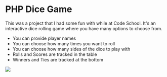 <body>
<h1>PHP Dice Game</h1>
<p>This was a project that I had some fun with while at Code School. It's an interactive dice rolling game where you have many options to choose from.</p>
<ul>
<li>You can provide player names</li>
<li>You can choose how many times you want to roll</li>
<li>You can choose how many sides of the dice to play with</li>
<li>Rolls and Scores are tracked in the table</li>
<li>Winners and Ties are tracked at the bottom</li>
</ul>
<img src="http://afkdeveloper.com/sites/dice.jpg">
</body>